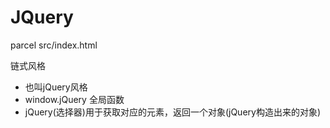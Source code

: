 # JQuery

parcel src/index.html

链式风格
- 也叫jQuery风格
- window.jQuery 全局函数
- jQuery(选择器)用于获取对应的元素，返回一个对象(jQuery构造出来的对象)